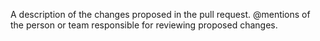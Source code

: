 A description of the changes proposed in the pull request.
@mentions of the person or team responsible for reviewing proposed changes.

